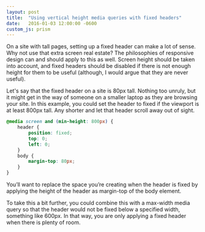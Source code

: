 ```yaml
---
layout: post
title:  "Using vertical height media queries with fixed headers"
date:   2016-01-03 12:00:00 -0600
custom_js: prism
---
```

On a site with tall pages, setting up a fixed header can make a lot of sense. Why not use that extra screen real estate? The philosophies of responsive design can and should apply to this as well. Screen height should be taken into account, and fixed headers should be disabled if there is not enough height for them to be useful (although, I would argue that they are never useful).

Let's say that the fixed header on a site is 80px tall. Nothing too unruly, but it might get in the way of someone on a smaller laptop as they are browsing your site. In this example, you could set the header to fixed if the viewport is at least 800px tall. Any shorter and let that header scroll away out of sight.

```css
@media screen and (min-height: 800px) {
    header {
        position: fixed;
        top: 0;
        left: 0;
    }
    body {
        margin-top: 80px;
    }
}
```

You’ll want to replace the space you’re creating when the header is fixed by applying the height of the header as margin-top of the body element.

To take this a bit further, you could combine this with a max-width media query so that the header would not be fixed below a specified width, something like 600px. In that way, you are only applying a fixed header when there is plenty of room.
